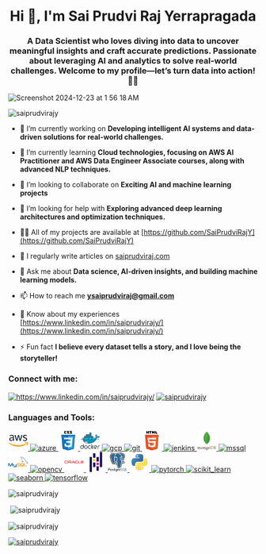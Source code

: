 <h1 align="center">Hi 👋, I'm Sai Prudvi Raj Yerrapragada</h1>
<h3 align="center">A Data Scientist who loves diving into data to uncover meaningful insights and craft accurate predictions. Passionate about leveraging AI and analytics to solve real-world challenges. Welcome to my profile—let’s turn data into action! 🚀✨</h3>

<img width="1083" alt="Screenshot 2024-12-23 at 1 56 18 AM" src="https://github.com/user-attachments/assets/a9a1d1d5-d2f8-4892-8041-1b146d4bd8b9" />

<p align="left"> <img src="https://komarev.com/ghpvc/?username=saiprudvirajy&label=Profile%20views&color=0e75b6&style=flat" alt="saiprudvirajy" /> </p>


- 🔭 I’m currently working on **Developing intelligent AI systems and data-driven solutions for real-world challenges.**

- 🌱 I’m currently learning **Cloud technologies, focusing on AWS AI Practitioner and AWS Data Engineer Associate courses, along with advanced NLP techniques.**

- 👯 I’m looking to collaborate on **Exciting AI and machine learning projects**

- 🤝 I’m looking for help with **Exploring advanced deep learning architectures and optimization techniques.**

- 👨‍💻 All of my projects are available at [https://github.com/SaiPrudviRajY](https://github.com/SaiPrudviRajY)

- 📝 I regularly write articles on [saiprudviraj.com](saiprudviraj.com)

- 💬 Ask me about **Data science, AI-driven insights, and building machine learning models.**

- 📫 How to reach me **ysaiprudviraj@gmail.com**

- 📄 Know about my experiences [https://www.linkedin.com/in/saiprudvirajy/](https://www.linkedin.com/in/saiprudvirajy/)

- ⚡ Fun fact **I believe every dataset tells a story, and I love being the storyteller!**

<h3 align="left">Connect with me:</h3>
<p align="left">
<a href="https://linkedin.com/in/https://www.linkedin.com/in/saiprudvirajy/" target="blank"><img align="center" src="https://raw.githubusercontent.com/rahuldkjain/github-profile-readme-generator/master/src/images/icons/Social/linked-in-alt.svg" alt="https://www.linkedin.com/in/saiprudvirajy/" height="30" width="40" /></a>
<a href="https://kaggle.com/saiprudvirajy" target="blank"><img align="center" src="https://raw.githubusercontent.com/rahuldkjain/github-profile-readme-generator/master/src/images/icons/Social/kaggle.svg" alt="saiprudvirajy" height="30" width="40" /></a>
</p>

<h3 align="left">Languages and Tools:</h3>
<p align="left"> <a href="https://aws.amazon.com" target="_blank" rel="noreferrer"> <img src="https://raw.githubusercontent.com/devicons/devicon/master/icons/amazonwebservices/amazonwebservices-original-wordmark.svg" alt="aws" width="40" height="40"/> </a> <a href="https://azure.microsoft.com/en-in/" target="_blank" rel="noreferrer"> <img src="https://www.vectorlogo.zone/logos/microsoft_azure/microsoft_azure-icon.svg" alt="azure" width="40" height="40"/> </a> <a href="https://www.w3schools.com/css/" target="_blank" rel="noreferrer"> <img src="https://raw.githubusercontent.com/devicons/devicon/master/icons/css3/css3-original-wordmark.svg" alt="css3" width="40" height="40"/> </a> <a href="https://www.docker.com/" target="_blank" rel="noreferrer"> <img src="https://raw.githubusercontent.com/devicons/devicon/master/icons/docker/docker-original-wordmark.svg" alt="docker" width="40" height="40"/> </a> <a href="https://cloud.google.com" target="_blank" rel="noreferrer"> <img src="https://www.vectorlogo.zone/logos/google_cloud/google_cloud-icon.svg" alt="gcp" width="40" height="40"/> </a> <a href="https://git-scm.com/" target="_blank" rel="noreferrer"> <img src="https://www.vectorlogo.zone/logos/git-scm/git-scm-icon.svg" alt="git" width="40" height="40"/> </a> <a href="https://www.w3.org/html/" target="_blank" rel="noreferrer"> <img src="https://raw.githubusercontent.com/devicons/devicon/master/icons/html5/html5-original-wordmark.svg" alt="html5" width="40" height="40"/> </a> <a href="https://www.jenkins.io" target="_blank" rel="noreferrer"> <img src="https://www.vectorlogo.zone/logos/jenkins/jenkins-icon.svg" alt="jenkins" width="40" height="40"/> </a> <a href="https://www.mongodb.com/" target="_blank" rel="noreferrer"> <img src="https://raw.githubusercontent.com/devicons/devicon/master/icons/mongodb/mongodb-original-wordmark.svg" alt="mongodb" width="40" height="40"/> </a> <a href="https://www.microsoft.com/en-us/sql-server" target="_blank" rel="noreferrer"> <img src="https://www.svgrepo.com/show/303229/microsoft-sql-server-logo.svg" alt="mssql" width="40" height="40"/> </a> <a href="https://www.mysql.com/" target="_blank" rel="noreferrer"> <img src="https://raw.githubusercontent.com/devicons/devicon/master/icons/mysql/mysql-original-wordmark.svg" alt="mysql" width="40" height="40"/> </a> <a href="https://opencv.org/" target="_blank" rel="noreferrer"> <img src="https://www.vectorlogo.zone/logos/opencv/opencv-icon.svg" alt="opencv" width="40" height="40"/> </a> <a href="https://www.oracle.com/" target="_blank" rel="noreferrer"> <img src="https://raw.githubusercontent.com/devicons/devicon/master/icons/oracle/oracle-original.svg" alt="oracle" width="40" height="40"/> </a> <a href="https://pandas.pydata.org/" target="_blank" rel="noreferrer"> <img src="https://raw.githubusercontent.com/devicons/devicon/2ae2a900d2f041da66e950e4d48052658d850630/icons/pandas/pandas-original.svg" alt="pandas" width="40" height="40"/> </a> <a href="https://www.postgresql.org" target="_blank" rel="noreferrer"> <img src="https://raw.githubusercontent.com/devicons/devicon/master/icons/postgresql/postgresql-original-wordmark.svg" alt="postgresql" width="40" height="40"/> </a> <a href="https://www.python.org" target="_blank" rel="noreferrer"> <img src="https://raw.githubusercontent.com/devicons/devicon/master/icons/python/python-original.svg" alt="python" width="40" height="40"/> </a> <a href="https://pytorch.org/" target="_blank" rel="noreferrer"> <img src="https://www.vectorlogo.zone/logos/pytorch/pytorch-icon.svg" alt="pytorch" width="40" height="40"/> </a> <a href="https://scikit-learn.org/" target="_blank" rel="noreferrer"> <img src="https://upload.wikimedia.org/wikipedia/commons/0/05/Scikit_learn_logo_small.svg" alt="scikit_learn" width="40" height="40"/> </a> <a href="https://seaborn.pydata.org/" target="_blank" rel="noreferrer"> <img src="https://seaborn.pydata.org/_images/logo-mark-lightbg.svg" alt="seaborn" width="40" height="40"/> </a> <a href="https://www.tensorflow.org" target="_blank" rel="noreferrer"> <img src="https://www.vectorlogo.zone/logos/tensorflow/tensorflow-icon.svg" alt="tensorflow" width="40" height="40"/> </a> </p>


<p><img align="center" src="https://github-readme-stats.vercel.app/api/top-langs?username=saiprudvirajy&show_icons=true&locale=en&layout=compact" alt="saiprudvirajy" /></p>

<p>&nbsp;<img align="center" src="https://github-readme-stats.vercel.app/api?username=saiprudvirajy&show_icons=true&locale=en" alt="saiprudvirajy" /></p>

<p><img align="center" src="https://github-readme-streak-stats.herokuapp.com/?user=saiprudvirajy&" alt="saiprudvirajy" /></p>


<p align="left"> <a href="https://github.com/ryo-ma/github-profile-trophy"><img src="https://github-profile-trophy.vercel.app/?username=saiprudvirajy" alt="saiprudvirajy" /></a> </p>

